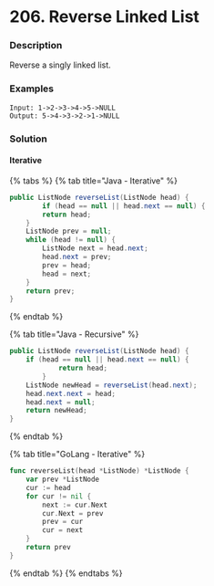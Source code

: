 # 206. Reverse Linked List

### Description

Reverse a singly linked list.

### Examples

```text
Input: 1->2->3->4->5->NULL
Output: 5->4->3->2->1->NULL
```

### Solution

#### Iterative

{% tabs %}
{% tab title="Java - Iterative" %}
```java
public ListNode reverseList(ListNode head) {
		if (head == null || head.next == null) {
        return head;
    }
    ListNode prev = null;
    while (head != null) {
        ListNode next = head.next;
        head.next = prev;
        prev = head;
        head = next;
    }
    return prev;
}
```
{% endtab %}

{% tab title="Java - Recursive" %}
```java
public ListNode reverseList(ListNode head) {
    if (head == null || head.next == null) {
			return head;
		}
    ListNode newHead = reverseList(head.next);
    head.next.next = head;
    head.next = null;
    return newHead;
}
```
{% endtab %}

{% tab title="GoLang - Iterative" %}
```go
func reverseList(head *ListNode) *ListNode {
    var prev *ListNode
	cur := head
	for cur != nil {
		next := cur.Next
		cur.Next = prev
		prev = cur
		cur = next
	}
	return prev
}
```
{% endtab %}
{% endtabs %}



